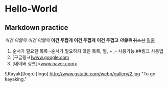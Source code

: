 # Hello-World
## Markdown practice
*이건 이탤릭*
_이건 이탤릭_
**이건 두껍게**
__이건 두껍게__
__이건 두껍고 *이탤릭*__
~~취소선~~
<u>밑줄</u>
1. 순서가 필요한 목록
 -순서가 필요하지 않은 목록, 별, + ,- 사용가능
##링크 사용법
1. [구글링크]<a>www.google.com
2. [네이버 링크]<www.naver.com>

![Kayak][logo]
[logo] http://www.gstatic.com/webp/gallery/2.jpg "To go kayaking."
